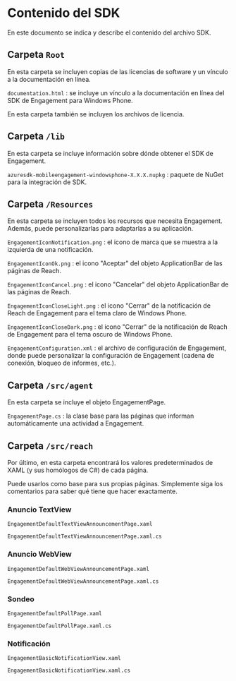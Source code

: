 ﻿<properties 
	pageTitle="Integración del SDK de Windows Phone para Azure Mobile Engagement" 
	description="Obtenga información sobre el contenido del SDK de Windows Phone para Azure Mobile Engagement" 					
	services="mobile-engagement" 
	documentationCenter="mobile" 
	authors="lalathie" 
	manager="dwrede" 
	editor="" />

<tags 
	ms.service="mobile-engagement" 
	ms.workload="mobile" 
	ms.tgt_pltfrm="mobile-windows-phone" 
	ms.devlang="" 
	ms.topic="article" 
	ms.date="01/24/2015" 
	ms.author="kapiteir" />
	
# Contenido del SDK

En este documento se indica y describe el contenido del archivo SDK.

## Carpeta `Root`

En esta carpeta se incluyen copias de las licencias de software y un vínculo a la documentación en línea.

`documentation.html` : se incluye un vínculo a la documentación en línea del SDK de Engagement para Windows Phone.

En esta carpeta también se incluyen los archivos de licencia.

## Carpeta `/lib`

En esta carpeta se incluye información sobre dónde obtener el SDK de Engagement.

`azuresdk-mobileengagement-windowsphone-X.X.X.nupkg` : paquete de NuGet para la integración de SDK.

## Carpeta `/Resources`

En esta carpeta se incluyen todos los recursos que necesita Engagement. Además, puede personalizarlas para adaptarlas a su aplicación.

`EngagementIconNotification.png` : el icono de marca que se muestra a la izquierda de una notificación.

`EngagementIconOk.png` : el icono "Aceptar" del objeto ApplicationBar de las páginas de Reach.

`EngagementIconCancel.png` : el icono "Cancelar" del objeto ApplicationBar de las páginas de Reach.

`EngagementIconCloseLight.png` : el icono "Cerrar" de la notificación de Reach de Engagement para el tema claro de Windows Phone.

`EngagementIconCloseDark.png` : el icono "Cerrar" de la notificación de Reach de Engagement para el tema oscuro de Windows Phone.

`EngagementConfiguration.xml` : el archivo de configuración de Engagement, donde puede personalizar la configuración de Engagement (cadena de conexión, bloqueo de informes, etc.).

## Carpeta `/src/agent`

En esta carpeta se incluye el objeto EngagementPage.

`EngagementPage.cs` : la clase base para las páginas que informan automáticamente una actividad a Engagement.

## Carpeta `/src/reach`

Por último, en esta carpeta encontrará los valores predeterminados de XAML (y sus homólogos de C\#) de cada página.

Puede usarlos como base para sus propias páginas. Simplemente siga los comentarios para saber qué tiene que hacer exactamente.

### Anuncio TextView

`EngagementDefaultTextViewAnnouncementPage.xaml`

`EngagementDefaultTextViewAnnouncementPage.xaml.cs`

### Anuncio WebView

`EngagementDefaultWebViewAnnouncementPage.xaml`

`EngagementDefaultWebViewAnnouncementPage.xaml.cs`

### Sondeo

`EngagementDefaultPollPage.xaml`

`EngagementDefaultPollPage.xaml.cs`

### Notificación

`EngagementBasicNotificationView.xaml`

`EngagementBasicNotificationView.xaml.cs`

<!--HONumber=47-->
